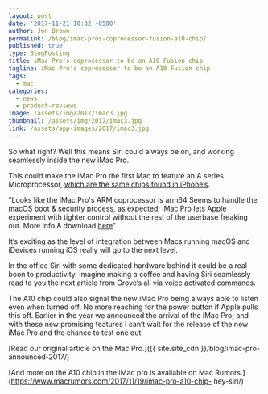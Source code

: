 ```yaml
---
layout: post
date: '2017-11-21 10:32 -0500'
author: Jon Brown
permalink: /blog/imac-pros-coprocessor-fusion-a10-chip/
published: true
type: BlogPosting
title: iMac Pro's coprocessor to be an A10 Fusion chip
tagline: iMac Pro's coprocessor to be an A10 Fusion chip
tags:
  - mac
categories:
  - news
  - product-reviews
image: /assets/img/2017/imac3.jpg
thumbnail: /assets/img/2017/imac3.jpg
link: /assets/app-images/2017/imac3.jpg
---
```

So what right? Well this means Siri could always be on, and working seamlessly
inside the new iMac Pro.

This could make the iMac Pro the first Mac to feature an A series Microprocessor,
[which are the same chips found in iPhone’s](https://twitter.com/stroughtonsmith/status/931998054449893376).

"Looks like the iMac Pro's ARM coprocessor is arm64 Seems to handle the
macOS boot & security process, as expected; iMac Pro lets Apple experiment with
tighter control without the rest of the userbase freaking out. More info & download
[here](https://newosxbook.com/articles/BridgeOS.html)"

It’s exciting as the level of integration between Macs running macOS and iDevices
running iOS really will go to the next level.

In the office Siri with some dedicated hardware behind it could be a real boon to
productivity, imagine making a coffee and having Siri seamlessly read to you the next
article from Grove’s all via voice activated commands.

The A10 chip could also signal the new iMac Pro being always able to listen even
when turned off. No more reaching for the power button if Apple pulls this off.
Earlier in the year we announced the arrival of the iMac Pro; and with these new
promising features I can’t wait for the release of the new iMac Pro and the chance to
test one out.

[Read our original article on the Mac Pro.]({{ site.site_cdn }}/blog/imac-pro-announced-2017/)

[And more on the A10 chip in the iMac pro is available on Mac Rumors.](https://www.macrumors.com/2017/11/19/imac-pro-a10-chip- hey-siri/)
